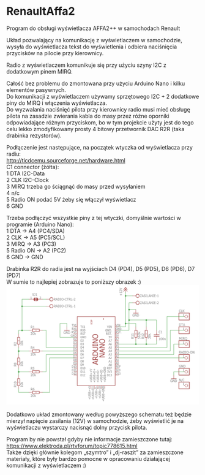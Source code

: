 # RenaultAffa2
Program do obsługi wyświetlacza AFFA2++ w samochodach Renault

Układ pozwalający na komunikację z wyświetlaczem w samochodzie, wysyła do wyświetlacza tekst do wyświetlenia i odbiera naciśnięcia przycisków na pilocie przy kierownicy.

Radio z wyświetlaczem komunikuje się przy użyciu szyny I2C z dodatkowym pinem MIRQ.

Całość bez problemu do zmontowana przy użyciu Arduino Nano i kilku elementów pasywnych.<br>
Do komunikacji z wyświetlaczem używamy sprzętowego I2C + 2 dodatkowe piny do MIRQ i włączenia wyświetlacza.<br>
Do wyzwalania naciśnięć pilota przy kierownicy radio musi mieć obsługę pilota na zasadzie zwierania kabla do masy przez różne oporniki odpowiadające różnym przyciskom, bo w tym projekcie użyty jest do tego celu lekko zmodyfikowany prosty 4 bitowy przetwornik DAC R2R (taka drabinka rezystorów).<br>

Podłączenie jest następujące, na początek wtyczka od wyświetlacza przy radiu:<br>
http://tlcdcemu.sourceforge.net/hardware.html<br>
C1  connector (żółta):<br>
 1   DTA   I2C-Data<br>
 2   CLK   I2C-Clock<br>
 3   MIRQ  trzeba go ściągnąć do masy przed wysyłaniem<br>
 4   n/c<br>
 5   Radio ON	podać 5V żeby się włączył wyświetlacz<br>
 6   GND<br>

Trzeba podłączyć wszystkie piny z tej wtyczki, domyślnie wartości w programie (Arduino Nano):<br>
 1   DTA → A4 (PC4/SDA)<br>
 2   CLK → A5 (PC5/SCL)<br>
 3   MIRQ → A3 (PC3)<br>
 5   Radio ON → A2 (PC2)<br>
 6   GND → GND<br>

Drabinka R2R do radia jest na wyjściach D4 (PD4), D5 (PD5), D6 (PD6), D7 (PD7)<br>
W sumie to najlepiej zobrazuje to poniższy obrazek :)<br>
![Schemat](/images/ArduinoBuild.png)

Dodatkowo układ zmontowany według powyższego schematu też będzie mierzył napięcie zasilania (12V) w samochodzie, żeby wyświetlić je na wyświetlaczu wystarczy nacisnąć dolny przycisk pilota.


Program by nie powstał gdyby nie informacje zamieszczone tutaj:<br>
https://www.elektroda.pl/rtvforum/topic778615.html<br>
Także dzięki głównie kolegom „szymtro” i „dj-raszit” za zamieszczone materiały, które były bardzo pomocne w opracowaniu działającej komunikacji z wyświetlaczem :)
